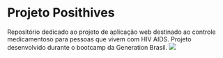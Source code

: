 # Projeto Posithives

Repositório dedicado ao projeto de aplicação web destinado ao controle medicamentoso para pessoas que vivem com HIV AIDS. Projeto desenvolvido durante o bootcamp da Generation Brasil.
 <align center><img src="https://twitter.com/loukrol_/status/1486005003915603977/photo/1" height=”200” width=”200”></center>

